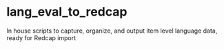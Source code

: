 # lang_eval_to_redcap

In house scripts to capture, organize, and output item level language data, ready for Redcap import
